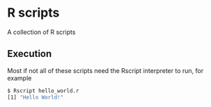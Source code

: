 # R scripts

A collection of R scripts

## Execution

Most if not all of these scripts need the Rscript interpreter to run, for example

```bash
$ Rscript hello_world.r 
[1] "Hello World!"
```
